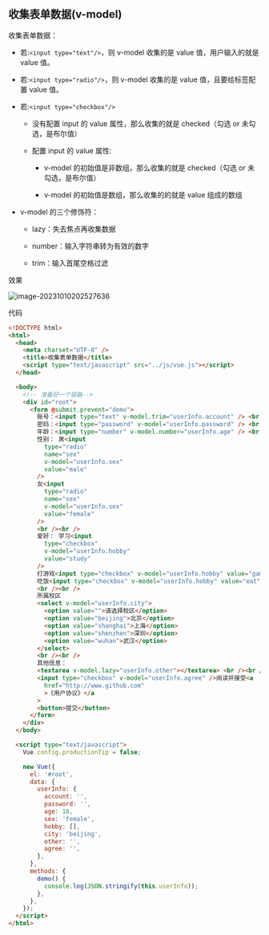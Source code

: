 ## 收集表单数据(v-model)

收集表单数据：

- 若:`<input type="text"/>`，则 v-model 收集的是 value 值，用户输入的就是 value 值。

- 若:`<input type="radio"/>`，则 v-model 收集的是 value 值，且要给标签配置 value 值。

- 若:`<input type="checkbox"/>`

  - 没有配置 input 的 value 属性，那么收集的就是 checked（勾选 or 未勾选，是布尔值）

  - 配置 input 的 value 属性:

    - v-model 的初始值是非数组，那么收集的就是 checked（勾选 or 未勾选，是布尔值）

    - v-model 的初始值是数组，那么收集的的就是 value 组成的数组

- v-model 的三个修饰符：

  - lazy：失去焦点再收集数据

  - number：输入字符串转为有效的数字

  - trim：输入首尾空格过滤

效果

![image-20231010202527636](https://chen-1320883525.cos.ap-chengdu.myqcloud.com/img/image-20231010202527636.png)

代码

```html
<!DOCTYPE html>
<html>
  <head>
    <meta charset="UTF-8" />
    <title>收集表单数据</title>
    <script type="text/javascript" src="../js/vue.js"></script>
  </head>

  <body>
    <!-- 准备好一个容器-->
    <div id="root">
      <form @submit.prevent="demo">
        账号：<input type="text" v-model.trim="userInfo.account" /> <br /><br />
        密码：<input type="password" v-model="userInfo.password" /> <br /><br />
        年龄：<input type="number" v-model.number="userInfo.age" /> <br /><br />
        性别： 男<input
          type="radio"
          name="sex"
          v-model="userInfo.sex"
          value="male"
        />
        女<input
          type="radio"
          name="sex"
          v-model="userInfo.sex"
          value="female"
        />
        <br /><br />
        爱好： 学习<input
          type="checkbox"
          v-model="userInfo.hobby"
          value="study"
        />
        打游戏<input type="checkbox" v-model="userInfo.hobby" value="game" />
        吃饭<input type="checkbox" v-model="userInfo.hobby" value="eat" />
        <br /><br />
        所属校区
        <select v-model="userInfo.city">
          <option value="">请选择校区</option>
          <option value="beijing">北京</option>
          <option value="shanghai">上海</option>
          <option value="shenzhen">深圳</option>
          <option value="wuhan">武汉</option>
        </select>
        <br /><br />
        其他信息：
        <textarea v-model.lazy="userInfo.other"></textarea> <br /><br />
        <input type="checkbox" v-model="userInfo.agree" />阅读并接受<a
          href="http://www.github.com"
          >《用户协议》</a
        >
        <button>提交</button>
      </form>
    </div>
  </body>

  <script type="text/javascript">
    Vue.config.productionTip = false;

    new Vue({
      el: '#root',
      data: {
        userInfo: {
          account: '',
          password: '',
          age: 18,
          sex: 'female',
          hobby: [],
          city: 'beijing',
          other: '',
          agree: '',
        },
      },
      methods: {
        demo() {
          console.log(JSON.stringify(this.userInfo));
        },
      },
    });
  </script>
</html>
```
